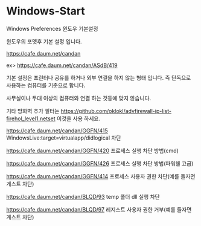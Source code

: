 # Windows-Start
Windows Preferences 윈도우 기본설정

윈도우의 포멧후 기본 설정 입니다.

https://cafe.daum.net/candan

ex> https://cafe.daum.net/candan/ASdB/419

기본 설정은 프린터나 공유를 하거나 외부 연결을 하지 않는 형태 입니다. 즉 단독으로 사용하는 컴퓨터를 기준으로 합니다.

사무실이나 두대 이상의 컴퓨터와 연결 하는 것등에 맞지 않습니다.

기타 방화벽 추가 필터는 https://github.com/oklokl/advfirewall-ip-list-firehol_level1.netset 이것을 사용 하세요.


https://cafe.daum.net/candan/GGFN/415 WindowsLive:target=virtualapp/didlogical 차단

https://cafe.daum.net/candan/GGFN/420 프로세스 실행 차단 방법(cmd)

https://cafe.daum.net/candan/GGFN/426 프로세스 실행 차단 방법(파워쉘 고급)

https://cafe.daum.net/candan/GGFN/414 프로세스 사용자 권한 차단(예를 들자면 게스트 차단)

https://cafe.daum.net/candan/BLQD/93 temp 폴더 dll 실행 차단

https://cafe.daum.net/candan/BLQD/97 레지스트 사용자 권한 거부(예를 들자면 게스트 차단)


